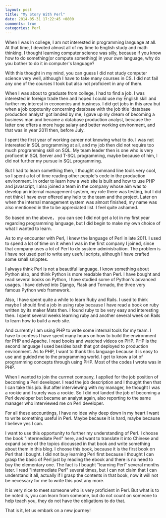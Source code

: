 ```yaml
---
layout: post
title: "My Story With Perl"
date: 2014-05-31 17:22:45 +0800
comments: true
categories: Perl
---
```

When I was In college, I am not interested in programming language at all. At that time, I devoted almost all of my time to English study and math thinking. I thought learning computer science was silly, because if you know how to do something(or compute something) in your own language, why do you bother to do it in computer's language?   

With this thought in my mind, you can guess I did not study computer science very well, although I have to take many courses in CS. I did not fail any one of the courses I took but also not proficient in any of them.  

When I was about to graduate from college, I had to find a job. I was interested in foreign trade then and hoped I could use my English skill and further my interest in economics and business. I did get jobs in this area but when a job oppotunity concerning database with the job title 'database production analyst' got landed by me, I gave up my dream of becoming a business man and became a database production analyst, because the latter one offers a more huge salary and better working environment, and that was in year 2011 then, before July.   

I spent the first year of working career not knowing what to do. I was not interested in SQL programming at all, and my job then did not require too much programming skill on SQL. My team leader then is one who is very proficent in SQL Server and T-SQL programming, maybe because of him, I did not further my pursue in SQL programming.    

But I had to learn something then, I thought command line tools very cool, so I spent a lot of time reading other people's code in the production environment. In order to learn how a web site is built and how to use PHP and javascript, I also joined a team in the company whose aim was to develop an internal management system, my role there was testing, but I did not think I have ever offered any help to the team and the project. Later on when the internal management system was almost finished, my name was also mentioned in the to be appreciated list. I feel quite ashamed.  

So based on the above， you can see I did not get a lot in my first year regarding programming language, but I did begin to make my own choice of what I wanted to learn.

As to my encounter with Perl, I knew the language of Perl in late 2011. I used to spend a lot of time on it when I was in the first company I joined, since that company uses a lot of Perl to do system administratiion. The problem is I have not used perl to write any useful scripts, although I have crafted some small snipptes.   

I always think Perl is not a beautiful language. I know something about Python also, and think Python is more readable than Perl. I have bought and read several books on Python, I have studied some of Python's advanced usages. I have delved into Django, Flask and Tornado, the three very famous Python web framework. 

Also, I have spent quite a while to learn Ruby and Rails. I used to think maybe I should find a job in using ruby because I have read a book on ruby written by its maker Mats then. I found ruby to be very easy and interesting then. I spent several weeks learning ruby and another several week on Rails to learn how to build a web site.  


And currently I am using PHP to write some internal tools for my team. I have to confess I have spent many hours on how to build the environment for PHP and Apache. I read books and watched videos on PHP. PHP is the second language I used besides bash that got deployed to production environment. As to PHP, I want to thank this language because it is easy to use and guided me to the programming world. I get to know a lot of programming concepts through using PHP. Most of the codes I wrote was in PHP.  

When I wanted to join the currnet company, I applied for the job position of becoming a Perl developer. I read the job description and I thought then that I can take this job. But after interviewing with my manager, he thought I was a rookie and I surely was a rookie. So I did not landed the job of becoming a Perl developer but became an analyst again, also reporting to the same manager who interviewed me on Perl developer.

For all these accountings, I have no idea why deep down in my heart I want to write something useful in Perl. Maybe because it is hard, maybe because I believe yes I can. 

I want to use this opportunity to further my understanding of Perl. I choose the book "Intermediate Perl" here, and want to translate it into Chinese and expand some of the topics diccussed in that book and write something about them in this blog. I choose this book, because it is the first book on Perl that I bought. I did not buy learning Perl first because I thought I can grasp the basic of Perl just by reading the ebook and there is no need to buy the elementary one. The fact is I bought "learning Perl" several months later. I read "Intermediate Perl" several times, but I can not claim that I can understand it all, actually if I grasp the contents in that book, now it will not be necessary for me to write this post any more. 

It is very nice to meet someone who is very proficient in Perl. But what is to be noted is, you can learn from someone, but do not count on someone to help teach you, they do not have the obligations to do that. 

That is it, let us embark on a new journey!  